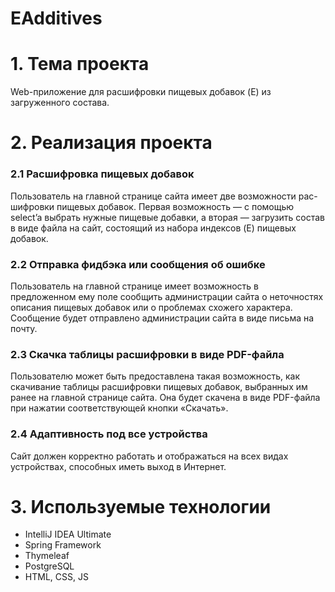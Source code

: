 # EAdditives

# 1. Тема проекта
Web-приложение для расшифровки пищевых добавок (E) из загруженного состава.

# 2. Реализация проекта
### 2.1 Расшифровка пищевых добавок

Пользователь на главной странице сайта имеет две возможности рас-шифровки пищевых добавок. Первая возможность — с помощью select’a выбрать нужные пищевые добавки, а вторая — загрузить состав в виде файла на сайт, состоящий из набора индексов (E) пищевых добавок.

### 2.2 Отправка фидбэка или сообщения об ошибке

Пользователь на главной странице имеет возможность в предложенном ему поле сообщить администрации сайта о неточностях описания пищевых добавок или о проблемах схожего характера. Сообщение будет отправлено администрации сайта в виде письма на почту.

### 2.3 Скачка таблицы расшифровки в виде PDF-файла

Пользователю может быть предоставлена такая возможность, как скачивание таблицы расшифровки пищевых добавок, выбранных им ранее на главной странице сайта. Она будет скачена в виде PDF-файла при нажатии соответствующей кнопки «Скачать».

### 2.4 Адаптивность под все устройства

Сайт должен корректно работать и отображаться на всех видах устройствах, способных иметь выход в Интернет.

# 3. Используемые технологии
-	IntelliJ IDEA Ultimate
-	Spring Framework
-	Thymeleaf
-	PostgreSQL
-	HTML, CSS, JS
